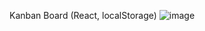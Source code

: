 Kanban Board (React, localStorage)
![image](https://user-images.githubusercontent.com/72144169/138266975-3dd2c21b-b611-4ad3-b76d-a5e96ffee558.png)
